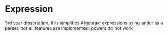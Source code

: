 # Expression
3rd year dissertation, this simplifies Algebraic expressions using antler as a parser. not all features are implomented, powers do not work
